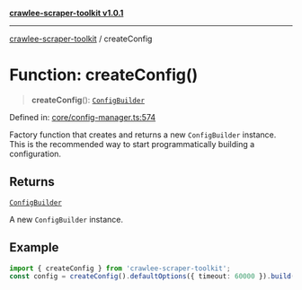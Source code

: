 [**crawlee-scraper-toolkit v1.0.1**](../README.md)

***

[crawlee-scraper-toolkit](../globals.md) / createConfig

# Function: createConfig()

> **createConfig**(): [`ConfigBuilder`](../-internal-/classes/ConfigBuilder.md)

Defined in: [core/config-manager.ts:574](https://github.com/devalexanderdaza/crawlee-scraper-toolkit/blob/main/src/core/config-manager.ts#L574)

Factory function that creates and returns a new `ConfigBuilder` instance.
This is the recommended way to start programmatically building a configuration.

## Returns

[`ConfigBuilder`](../-internal-/classes/ConfigBuilder.md)

A new `ConfigBuilder` instance.

## Example

```ts
import { createConfig } from 'crawlee-scraper-toolkit';
const config = createConfig().defaultOptions({ timeout: 60000 }).build();
```
